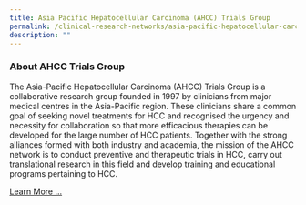```yaml
---
title: Asia Pacific Hepatocellular Carcinoma (AHCC) Trials Group
permalink: /clinical-research-networks/asia-pacific-hepatocellular-carcinoma-ahcc-trials-group/
description: ""
---
```

### About AHCC Trials Group

The Asia-Pacific Hepatocellular Carcinoma (AHCC) Trials Group is a collaborative research group founded in 1997 by clinicians from major medical centres in the Asia-Pacific region. These clinicians share a common goal of seeking novel treatments for HCC and recognised the urgency and necessity for collaboration so that more efficacious therapies can be developed for the large number of HCC patients. Together with the strong alliances formed with both industry and academia, the mission of the AHCC network is to conduct preventive and therapeutic trials in HCC, carry out translational research in this field and develop training and educational programs pertaining to HCC.

[Learn More ...](/ahcc-trials-group/about-ahcc/)